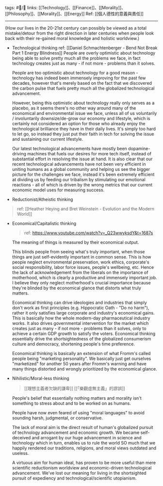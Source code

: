 tags: #📝️/🌿 
links: [[Technology]]、[[Finance]]、[[Morality]]、[[Philosophy]]、[[Morality]]、[[Energy]]
Ref: 
[[個人德性的意義與責任]]

---

(How our lives in the 20-21st century can possibly be viewed as a total mistake/detour from the right direction in later centuries when people look back with their re-gained moral knowledge and holistic worldview.) 

- Technological thinking
  ref: [[Daniel Schmachtenberger - Bend Not Break Part 1 Energy Blindness]]
	People are overly optimistic about technology being able to solve pretty much all the problems we face, in fact technology creates just as many - if not more - problems than it solves.
	
	People are too optimistic about technology for a good reason - technology has indeed been immensely improving for the past few decades, however that's merely based on the fact that we discovered the carbon pulse that fuels pretty much all the globalized technological advancement.
	
	However, being this optimistic about technology really only serves as a placebo, as it seems there's no other way around many of the economical and environmental issue we face, unless all of us voluntarily / involuntarily downsize/de-grow our economy and lifestyle, which is certainly not considered an option for those who already enjoy the technological brilliance they have in their daily lives. It's simply too hard to let go, so instead they just put their faith in tech for solving the issue and sustaining our current lifestyle.
	
	Our latest technological advancements have mostly been dopamine-driving machines that fuels our desires for more tech itself, instead of substantial effort in resolving the issue at hand. It is also clear that our recent technological advancements have not been very efficient in uniting humans as a global community and helping us see the bigger picture for the challenges we face, instead it's been extremely efficient at dividing us by feeding our tribalism by stimulating our emotional reactions - all of which is driven by the wrong metrics that our current economic model uses for measuring success.




- Reductionist/Atheistic thinking
> ref: [[Heather Heying and Bret Weinstein - Evolution and the Modern World]]

- Economical/Capitalistic thinking
  > ref: https://www.youtube.com/watch?v=_Q23wwyksdY&t=1687s

	The meaning of things is measured by their economical output. 
	
	This blinds people from seeing what's truly important, when those things are just self-evidently important in common sense.
		This is how people neglect environmental preservation, work ethics, corporate's social responsibility, labor force issues, people's wellbeing, etc.
		Hence the lack of acknowledgement from the liberals on the importance of motherhood, which is clearly a productive and immensely important job. I believe they only neglect motherhood's crucial importance because they're blinded by the economical glance that distorts what truly matters.
		
	Economical thinking can drive ideologies and industries that simply don't work as first principles (e.g. Hippocratic Oath - "Do no harm"), rather it only satisfies large corporate and industry's economical gains. 
		This is basically how the whole modern-day pharmaceutical industry works.
		It also drives governmental intervention for the market which creates just as many  - if not more - problems than it solves, only to achieve a certain GDP growth to satisfy the voters.
		Economical thinking essentially drive the shortsightedness of the globalized consumerism culture and democracy, shortening people's time preference.
	
	Economical thinking is basically an extension of what Fromm's called people being "marketing personality". We basically just get ourselves "marketized" for another 50 years after Fromm's warning and have many things distorted and wrongly prioritized by the economical glance.


- Nihilistic/Moral-less thinking
  >[[理想主義者欠缺的謙卑]] [[「樂觀虛無主義」的謬誤]]
  
	People's belief that essentially nothing matters and morality isn't something to stress about and to be worked on as humans.
	
	People have now even feared of using "moral languages" to avoid sounding harsh, judgmental, or conservative. 
		
	The lack of moral aim is the direct result of human's globalized pursuit of technology advancement and economic growth. We became self-deceived and arrogant by our huge advancement in science and technology which in turn, enables us to rule the world SO much that we happily rendered our traditions, religions, and moral views outdated and useless.
	
	A virtuous aim for human ideal, has proven to be more useful than mere scientific reductionism worldview and economic-driven technological advancement. We've lost our meaning for living in the shortsighted pursuit of expediency and technological/scientific utopianism. 